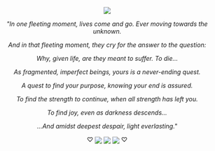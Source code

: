 <p align="center"> <img src="https://komarev.com/ghpvc/?username=finalfantasyxivonline&label=　hydaelyns blessed𓏵　&color=beff00&style=plastic" /> </p>
<div align="center">
<p><i>"In one fleeting moment, lives come and go. Ever moving towards the unknown.</p>
<p>And in that fleeting moment, they cry for the answer to the question:</p>
<p>Why, given life, are they meant to suffer. To die...</p>
<p>As fragmented, imperfect beings, yours is a never-ending quest.</p>
<p>A quest to find your purpose, knowing your end is assured.</p>
<p>To find the strength to continue, when all strength has left you.</p>
<p>To find joy, even as darkness descends...</p>
<p>...And amidst deepest despair, light everlasting."</i></p>

  <p align="center">♡ <img src="https://graphic.neocities.org/kitten3.gif" align="center"> <img src="https://graphic.neocities.org/kitten2.gif" align="center"> <img src="https://graphic.neocities.org/kitten10.gif" align="center"> ♡
